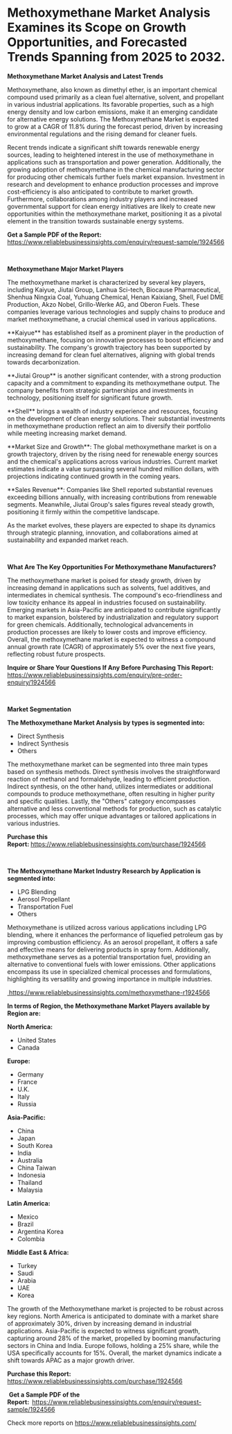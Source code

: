 <p><h1>Methoxymethane Market Analysis Examines its Scope on Growth Opportunities, and Forecasted Trends Spanning from 2025 to 2032.</h1></p><p><strong>Methoxymethane Market Analysis and Latest Trends</strong></p>
<p><p>Methoxymethane, also known as dimethyl ether, is an important chemical compound used primarily as a clean fuel alternative, solvent, and propellant in various industrial applications. Its favorable properties, such as a high energy density and low carbon emissions, make it an emerging candidate for alternative energy solutions. The Methoxymethane Market is expected to grow at a CAGR of 11.8% during the forecast period, driven by increasing environmental regulations and the rising demand for cleaner fuels.</p><p>Recent trends indicate a significant shift towards renewable energy sources, leading to heightened interest in the use of methoxymethane in applications such as transportation and power generation. Additionally, the growing adoption of methoxymethane in the chemical manufacturing sector for producing other chemicals further fuels market expansion. Investment in research and development to enhance production processes and improve cost-efficiency is also anticipated to contribute to market growth. Furthermore, collaborations among industry players and increased governmental support for clean energy initiatives are likely to create new opportunities within the methoxymethane market, positioning it as a pivotal element in the transition towards sustainable energy systems.</p></p>
<p><strong>Get a Sample PDF of the Report:&nbsp;</strong> <a href="https://www.reliablebusinessinsights.com/enquiry/request-sample/1924566?utm_campaign=2960&utm_medium=2&utm_source=Github&utm_content=ia&utm_term=28032025&utm_id=methoxymethane">https://www.reliablebusinessinsights.com/enquiry/request-sample/1924566</a></p>
<p>&nbsp;</p>
<p><strong>Methoxymethane Major Market Players</strong></p>
<p><p>The methoxymethane market is characterized by several key players, including Kaiyue, Jiutai Group, Lanhua Sci-tech, Biocause Pharmaceutical, Shenhua Ningxia Coal, Yuhuang Chemical, Henan Kaixiang, Shell, Fuel DME Production, Akzo Nobel, Grillo-Werke AG, and Oberon Fuels. These companies leverage various technologies and supply chains to produce and market methoxymethane, a crucial chemical used in various applications.</p><p>**Kaiyue** has established itself as a prominent player in the production of methoxymethane, focusing on innovative processes to boost efficiency and sustainability. The company's growth trajectory has been supported by increasing demand for clean fuel alternatives, aligning with global trends towards decarbonization.</p><p>**Jiutai Group** is another significant contender, with a strong production capacity and a commitment to expanding its methoxymethane output. The company benefits from strategic partnerships and investments in technology, positioning itself for significant future growth.</p><p>**Shell** brings a wealth of industry experience and resources, focusing on the development of clean energy solutions. Their substantial investments in methoxymethane production reflect an aim to diversify their portfolio while meeting increasing market demand.</p><p>**Market Size and Growth**: The global methoxymethane market is on a growth trajectory, driven by the rising need for renewable energy sources and the chemical's applications across various industries. Current market estimates indicate a value surpassing several hundred million dollars, with projections indicating continued growth in the coming years.</p><p>**Sales Revenue**: Companies like Shell reported substantial revenues exceeding billions annually, with increasing contributions from renewable segments. Meanwhile, Jiutai Group's sales figures reveal steady growth, positioning it firmly within the competitive landscape.</p><p>As the market evolves, these players are expected to shape its dynamics through strategic planning, innovation, and collaborations aimed at sustainability and expanded market reach.</p></p>
<p>&nbsp;</p>
<p><strong>What Are The Key Opportunities For Methoxymethane Manufacturers?</strong></p>
<p><p>The methoxymethane market is poised for steady growth, driven by increasing demand in applications such as solvents, fuel additives, and intermediates in chemical synthesis. The compound's eco-friendliness and low toxicity enhance its appeal in industries focused on sustainability. Emerging markets in Asia-Pacific are anticipated to contribute significantly to market expansion, bolstered by industrialization and regulatory support for green chemicals. Additionally, technological advancements in production processes are likely to lower costs and improve efficiency. Overall, the methoxymethane market is expected to witness a compound annual growth rate (CAGR) of approximately 5% over the next five years, reflecting robust future prospects.</p></p>
<p><strong>Inquire or Share Your Questions If Any Before Purchasing This Report:</strong> <a href="https://www.reliablebusinessinsights.com/enquiry/pre-order-enquiry/1924566?utm_campaign=2960&utm_medium=2&utm_source=Github&utm_content=ia&utm_term=28032025&utm_id=methoxymethane">https://www.reliablebusinessinsights.com/enquiry/pre-order-enquiry/1924566</a></p>
<p>&nbsp;</p>
<p><strong>Market Segmentation</strong></p>
<p><strong>The Methoxymethane Market Analysis by types is segmented into:</strong></p>
<p><ul><li>Direct Synthesis</li><li>Indirect Synthesis</li><li>Others</li></ul></p>
<p><p>The methoxymethane market can be segmented into three main types based on synthesis methods. Direct synthesis involves the straightforward reaction of methanol and formaldehyde, leading to efficient production. Indirect synthesis, on the other hand, utilizes intermediates or additional compounds to produce methoxymethane, often resulting in higher purity and specific qualities. Lastly, the "Others" category encompasses alternative and less conventional methods for production, such as catalytic processes, which may offer unique advantages or tailored applications in various industries.</p></p>
<p><strong>Purchase this Report:&nbsp;</strong><a href="https://www.reliablebusinessinsights.com/purchase/1924566?utm_campaign=2960&utm_medium=2&utm_source=Github&utm_content=ia&utm_term=28032025&utm_id=methoxymethane">https://www.reliablebusinessinsights.com/purchase/1924566</a></p>
<p>&nbsp;</p>
<p><strong>The Methoxymethane Market Industry Research by Application is segmented into:</strong></p>
<p><ul><li>LPG Blending</li><li>Aerosol Propellant</li><li>Transportation Fuel</li><li>Others</li></ul></p>
<p><p>Methoxymethane is utilized across various applications including LPG blending, where it enhances the performance of liquefied petroleum gas by improving combustion efficiency. As an aerosol propellant, it offers a safe and effective means for delivering products in spray form. Additionally, methoxymethane serves as a potential transportation fuel, providing an alternative to conventional fuels with lower emissions. Other applications encompass its use in specialized chemical processes and formulations, highlighting its versatility and growing importance in multiple industries.</p></p>
<p><a href="https://www.reliablebusinessinsights.com/methoxymethane-r1924566?utm_campaign=2960&utm_medium=2&utm_source=Github&utm_content=ia&utm_term=28032025&utm_id=methoxymethane">&nbsp;https://www.reliablebusinessinsights.com/methoxymethane-r1924566</a></p>
<p><strong>In terms of Region, the Methoxymethane Market Players available by Region are:</strong></p>
<p>
    <p> <strong> North America: </strong>
        <ul>
            <li>United States</li>
            <li>Canada</li>
        </ul>
        </p> 
    <p> <strong> Europe: </strong>
        <ul>
            <li>Germany</li>
            <li>France</li>
            <li>U.K.</li>
            <li>Italy</li>
            <li>Russia</li>
        </ul>
        </p> 
    <p> <strong> Asia-Pacific: </strong>
        <ul>
            <li>China</li>
            <li>Japan</li>
            <li>South Korea</li>
            <li>India</li>
            <li>Australia</li>
            <li>China Taiwan</li>
            <li>Indonesia</li>
            <li>Thailand</li>
            <li>Malaysia</li>
        </ul>
        </p> 
    <p> <strong> Latin America: </strong>
        <ul>
            <li>Mexico</li>
            <li>Brazil</li>
            <li>Argentina Korea</li>
            <li>Colombia</li>
        </ul>
        </p> 
    <p> <strong> Middle East & Africa: </strong>
        <ul>
            <li>Turkey</li>
            <li>Saudi</li>
            <li>Arabia</li>
            <li>UAE</li>
            <li>Korea</li>
        </ul>
    </p>
    </p>
<p><p>The growth of the Methoxymethane market is projected to be robust across key regions. North America is anticipated to dominate with a market share of approximately 30%, driven by increasing demand in industrial applications. Asia-Pacific is expected to witness significant growth, capturing around 28% of the market, propelled by booming manufacturing sectors in China and India. Europe follows, holding a 25% share, while the USA specifically accounts for 15%. Overall, the market dynamics indicate a shift towards APAC as a major growth driver.</p></p>
<p><strong>Purchase this Report: </strong><a href="https://www.reliablebusinessinsights.com/purchase/1924566?utm_campaign=2960&utm_medium=2&utm_source=Github&utm_content=ia&utm_term=28032025&utm_id=methoxymethane">https://www.reliablebusinessinsights.com/purchase/1924566</a></p>
<p>&nbsp;<strong>Get a Sample PDF of the Report:&nbsp;&nbsp;</strong><a href="https://www.reliablebusinessinsights.com/enquiry/request-sample/1924566?utm_campaign=2960&utm_medium=2&utm_source=Github&utm_content=ia&utm_term=28032025&utm_id=methoxymethane">https://www.reliablebusinessinsights.com/enquiry/request-sample/1924566</a></p>
<p><strong></strong></p>
<p>Check more reports on <a href="https://www.reliablebusinessinsights.com/?utm_campaign=2960&utm_medium=2&utm_source=Github&utm_content=ia&utm_term=28032025&utm_id=methoxymethane">https://www.reliablebusinessinsights.com/</a></p>